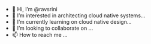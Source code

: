 - 👋 Hi, I’m @ravsrini
- 👀 I’m interested in architecting cloud native systems...
- 🌱 I’m currently learning on cloud native design...
- 💞️ I’m looking to collaborate on ...
- 📫 How to reach me ...

<!---
ravsrini/ravsrini is a ✨ special ✨ repository because its `README.md` (this file) appears on your GitHub profile.
You can click the Preview link to take a look at your changes.
--->
